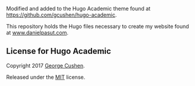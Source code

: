 Modified and added to the Hugo Academic theme found at https://github.com/gcushen/hugo-academic. 

This repository holds the Hugo files necessary to create my website found at www.danielpasut.com. 

## License for Hugo Academic

Copyright 2017 [George Cushen](https://georgecushen.com).

Released under the [MIT](https://github.com/gcushen/hugo-academic/blob/master/LICENSE.md) license.
